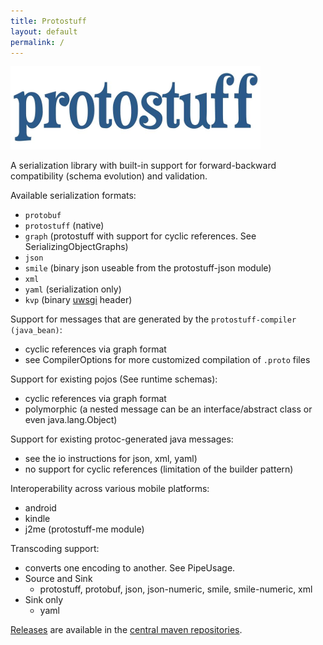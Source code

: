 ```yaml
---
title: Protostuff
layout: default
permalink: /
---
```


![protostuff](/images/protostuff_400x133.png)

A serialization library with built-in support for forward-backward compatibility (schema evolution) and validation.

Available serialization formats:

* `protobuf`
* `protostuff` (native)
* `graph` (protostuff with support for cyclic references. See SerializingObjectGraphs)
* `json`
* `smile` (binary json useable from the protostuff-json module)
* `xml`
* `yaml` (serialization only)
* `kvp` (binary [uwsgi](http://projects.unbit.it/uwsgi) header)

Support for messages that are generated by the `protostuff-compiler (java_bean)`:

* cyclic references via graph format
* see CompilerOptions for more customized compilation of `.proto` files

Support for existing pojos (See runtime schemas):

* cyclic references via graph format
* polymorphic (a nested message can be an interface/abstract class or even java.lang.Object)

Support for existing protoc-generated java messages:

* see the io instructions for json, xml, yaml)
* no support for cyclic references (limitation of the builder pattern)

Interoperability across various mobile platforms:

* android
* kindle
* j2me (protostuff-me module)

Transcoding support:

* converts one encoding to another. See PipeUsage.
* Source and Sink
    * protostuff, protobuf, json, json-numeric, smile, smile-numeric, xml
* Sink only
    * yaml

[Releases](https://github.com/protostuff/protostuff/releases) are available in the
[central maven repositories](http://mvnrepository.com/artifact/io.protostuff).